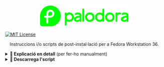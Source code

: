 <p align="center"><a href="https://github.com/mantekillah/palodora" target="_blank"><img src="./palodora-logo.png" height="66" /></a></p>

[![MIT License][license-shield]][license-url]

<p align="center">Instruccions i/o scripts de post-instal·lació per a Fedora Workstation 36.</p>

<details>
  <summary><b>🚧 Explicació en detall</b> (per fer-ho manualment)</summary>
  
---
  
1) Índex
  
---
  
Obrir la Terminal i anar copiant i enganxant les ordres:
  
<h3 align="center">Aplicar tweaks d'optimització</h3>

`echo "fastestmirror=True" | sudo tee -a /etc/dnf/dnf.conf`

`echo "max_parallel_downloads=10" | sudo tee -a /etc/dnf/dnf.conf`

`echo "defaultyes=True" | sudo tee -a /etc/dnf/dnf.conf`

`echo "keepcache=True" | sudo tee -a /etc/dnf/dnf.conf`

`echo "deltarpm=True" | sudo tee -a /etc/dnf/dnf.conf`

<h3 align="center">Actualitzar el sistema</h3>

`sudo dnf update -y --refresh`

`sudo dnf upgrade -y`

<h3 align="center">Establir el nom de la màquina</h3>

`sudo hostnamectl set-hostname linux` (en aquest cas, l'anomeno "***linux***")

<h3 align="center">Activar RPM Fusion (*free* i *nonfree*)</h3>

`sudo dnf install -y fedora-workstation-repositories`
  
`sudo dnf install -y https://mirrors.rpmfusion.org/free/fedora/rpmfusion-free-release-$(rpm -E %fedora).noarch.rpm https://mirrors.rpmfusion.org/nonfree/fedora/rpmfusion-nonfree-release-$(rpm -E %fedora).noarch.rpm`
  
`sudo dnf -y groupupdate core`
  
`sudo dnf -y groupupdate multimedia --setop="install_weak_deps=False" --exclude=PackageKit-gstreamer-plugin`
  
`sudo dnf -y groupupdate sound-and-video`
  
`sudo dnf install -y rpmfusion-free-release-tainted`
  
`sudo dnf install -y libdvdcss`
  
`sudo dnf install -y rpmfusion-nonfree-release-tainted`
  
`sudo dnf install -y \*-firmware`

  <h3 align="center">Instal·lar alguns còdecs</h3>

`sudo dnf mark -y install libfreeaptx pipewire-codec-aptx`
  
<h3 align="center">Reiniciar el sistema<h3>

`sudo reboot now`
  
## Fix del rellotge
  
`sudo timedatectl set-local-rtc 1`

## Habilitar Flatpak

`flatpak remote-add --if-not-exists flathub https://flathub.org/repo/flathub.flatpakrepo`

## Instal·lar el que vulguis
  
### Preparant la descarrega del *Visual Studio Code*
  
`sudo rpm --import https://packages.microsoft.com/keys/microsoft.asc`

`sudo sh -c "echo -e '[code]\nname=Visual Studio Code\nbaseurl=https://packages.microsoft.com/yumrepos/vscode\nenabled=1\ngpgcheck=1\ngpgkey=https://packages.microsoft.com/keys/microsoft.asc' > /etc/yum.repos.d/vscode.repo"`
  
`sudo dnf check-update -y`

### Instal·lo *neofetch*, *screenfetch*, *GIMP*, drivers d'*Nvidia*, *VSCode*, *Google Chrome* i dependències de l'*ONLYOFFICE*
  
`sudo dnf install -y neofetch screenfetch gimp akmod-nvidia xorg-x11-drv-nvidia-cuda code google-chrome-stable dejavu-sans-fonts dejavu-sans-mono-fonts liberation-narrow-fonts dejavu-serif-fonts`
  
### Instal·lo *ONLYOFFICE*
  
`sudo rpm -i https://download.onlyoffice.com/install/desktop/editors/linux/onlyoffice-desktopeditors.x86_64.rpm`
  
`https://download.opera.com/download/get/?partner=www&opsys=Linux&package=RPM`
`https://go.microsoft.com/fwlink/p/?LinkID=2112907&clcid=0x409&culture=en-us&country=US`
  
`sudo dnf install -y fedora-workstation-repositories`
  
`sudo dnf config-manager --set-enabled google-chrome`

`sudo dnf install -y google-chrome-stable`
  
`sudo dnf copr enable -y refi64/webapp-manager`

`sudo dnf install -y webapp-manager`

`sudo dnf install -y bpytop xclip filezilla fontawesome-fonts gnome-shell-extension-dash-to-dock gnome-shell-extension-netspeed gnome-shell-extension-gpaste micro papirus-icon-theme discord gnome-pomodoro gnome-shell-extension-user-theme simplescreenrecorder alien bleachbit gparted vlc p7zip* gnome-tweaks gnome-extensions-app chrome-gnome-shell lame gpart ffmpeg tree telegram-desktop android-tools gnome-sound-recorder supertux dconf-editor kdenlive ffmpegthumbs htop qbittorrent curl git handbrake-gui obs-studio discord gstreamer-plugins* gstreamer1-plugins* pip google-chrome-stable kernel-headers kernel-devel gcc glibc-headers make dkms file-roller file-roller-nautilus cpu-x gnome-power-manager cabextract xorg-x11-font-utils fontconfig musescore pdfarranger youtube-dl xorg-x11-drv-amdgpu grub-customizer vim steam git mesa-libGLU.i686 timeshift htop lutris`
  
`sudo rpm -i https://downloads.sourceforge.net/project/mscorefonts2/rpms/msttcore-fonts-installer-2.6-1.noarch.rpm`
  
`flatpak install -y flathub com.github.muriloventuroso.pdftricks`

`flatpak install -y flathub com.github.tchx84.Flatseal`
  
`flatpak install -y flathub com.mattjakeman.ExtensionManager`
  
`sudo flatpak override --filesystem=~/.themes`

`flatpak update -y`
  
`flatpak uninstall -y --unused --delete-data`
  
`sudo dnf update -y --refresh`
  
`fc-cache -v`
  
`sudo dnf autoremove -y`

## Eliminar el que no vulguis

`sudo dnf remove -y libreoffice* rhythmbox rhythmbox-alternative-toolbar fedora-chromium-config`
`[Per desinstal·lar folder]`

`sudo dnf autoremove`

`sudo dnf clean all`

---
  
</details>

<details>
  <summary><b>🚧 Descarrega l'script</b></summary>

<p align="center"><b>L'script encara no està disponible.</b></p>

</details>

[license-shield]: https://img.shields.io/github/license/mantekillah/palodora.svg
[license-url]: https://github.com/mantekillah/palodora/blob/master/LICENSE

